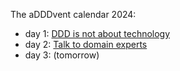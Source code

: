 The aDDDvent calendar 2024:
- day 1: [DDD is not about technology](/ddd-is-not-about-technology)
- day 2: [Talk to domain experts](/talk-to-domain-experts)
- day 3: (tomorrow)
